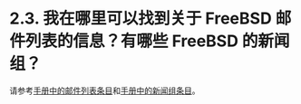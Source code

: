 # 2.3. 我在哪里可以找到关于 FreeBSD 邮件列表的信息？有哪些 FreeBSD 的新闻组？

请参考[手册中的邮件列表条目](https://docs.freebsd.org/en/books/handbook/#eresources-mail)和[手册中的新闻组条目](https://docs.freebsd.org/en/books/handbook/#eresources-news)。
